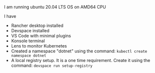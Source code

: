 I am running ubuntu 20.04 LTS OS on AMD64 CPU

I have
- Rancher desktop installed
- Devspace installed
- VS Code with minimal plugins
- Konsole terminal
- Lens to monitor Kubernetes
- Created a namespace "dotnet" using the command:
    `kubectl create namespace dotnet`
- A local registry setup. It is a one time requirement. 
    Create it using the command:
    `devspace run setup-registry`
